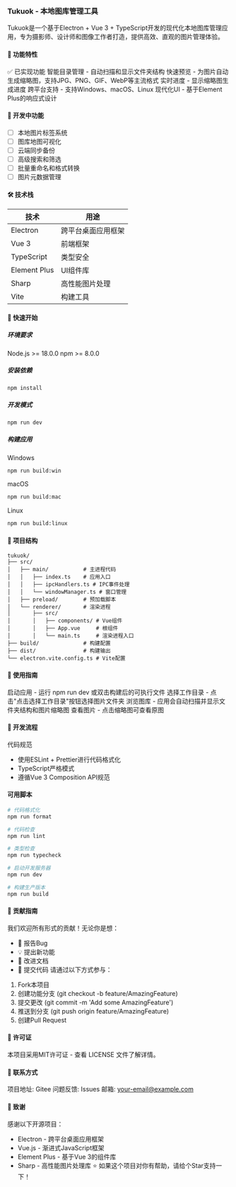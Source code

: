 ### Tukuok - 本地图库管理工具

Tukuok是一个基于Electron + Vue 3 + TypeScript开发的现代化本地图库管理应用，专为摄影师、设计师和图像工作者打造，提供高效、直观的图片管理体验。

#### 🌟 功能特性
✅ 已实现功能
智能目录管理 - 自动扫描和显示文件夹结构
快速预览 - 为图片自动生成缩略图，支持JPG、PNG、GIF、WebP等主流格式
实时进度 - 显示缩略图生成进度
跨平台支持 - 支持Windows、macOS、Linux
现代化UI - 基于Element Plus的响应式设计
#### 🚧 开发中功能
- [ ] 本地图片标签系统
- [ ] 图库地图可视化
- [ ] 云端同步备份
- [ ] 高级搜索和筛选
- [ ] 批量重命名和格式转换
- [ ] 图片元数据管理
#### 🛠 技术栈
| 技术 | 用途 |
|------|------|
| Electron | 跨平台桌面应用框架 |
| Vue 3 | 前端框架 |
| TypeScript | 类型安全 |
| Element Plus | UI组件库 |
| Sharp | 高性能图片处理 |
| Vite | 构建工具 |

#### 🚀 快速开始
##### 环境要求
Node.js >= 18.0.0
npm >= 8.0.0
##### 安装依赖
```bash
npm install
```
##### 开发模式
```bash
npm run dev
```
##### 构建应用
Windows
```bash
npm run build:win
```
macOS
```bash
npm run build:mac
```
Linux
```bash
npm run build:linux
```


#### 📁 项目结构
```
tukuok/
├── src/
│   ├── main/           # 主进程代码
│   │   ├── index.ts    # 应用入口
│   │   ├── ipcHandlers.ts # IPC事件处理
│   │   └── windowManager.ts # 窗口管理
│   ├── preload/        # 预加载脚本
│   └── renderer/       # 渲染进程
│       ├── src/
│       │   ├── components/ # Vue组件
│       │   ├── App.vue     # 根组件
│       │   └── main.ts     # 渲染进程入口
├── build/              # 构建配置
├── dist/               # 构建输出
└── electron.vite.config.ts # Vite配置
```

#### 🎯 使用指南
启动应用 - 运行 npm run dev 或双击构建后的可执行文件
选择工作目录 - 点击"点击选择工作目录"按钮选择图片文件夹
浏览图库 - 应用会自动扫描并显示文件夹结构和图片缩略图
查看图片 - 点击缩略图可查看原图

#### 🔄 开发流程
代码规范
- 使用ESLint + Prettier进行代码格式化
- TypeScript严格模式
- 遵循Vue 3 Composition API规范

#### 可用脚本
```bash
# 代码格式化
npm run format

# 代码检查
npm run lint

# 类型检查
npm run typecheck

# 启动开发服务器
npm run dev

# 构建生产版本
npm run build
```

#### 🤝 贡献指南
我们欢迎所有形式的贡献！无论你是想：

- 🐛 报告Bug
- 💡 提出新功能
- 📝 改进文档
- 🔧 提交代码
请通过以下方式参与：
1. Fork本项目
2. 创建功能分支 (git checkout -b feature/AmazingFeature)
3. 提交更改 (git commit -m 'Add some AmazingFeature')
4. 推送到分支 (git push origin feature/AmazingFeature)
5. 创建Pull Request

#### 📝 许可证
本项目采用MIT许可证 - 查看 LICENSE 文件了解详情。

#### 👥 联系方式
项目地址: Gitee
问题反馈: Issues
邮箱: your-email@example.com

#### 🙏 致谢
感谢以下开源项目：
- Electron - 跨平台桌面应用框架
- Vue.js - 渐进式JavaScript框架
- Element Plus - 基于Vue 3的组件库
- Sharp - 高性能图片处理库
⭐ 如果这个项目对你有帮助，请给个Star支持一下！
